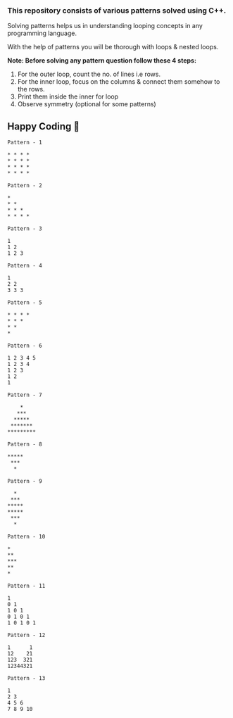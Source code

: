 ### This repository consists of various patterns solved using C++.

<p>Solving patterns helps us in understanding looping concepts in any programming language.</p>
<p>With the help of patterns you will be thorough with loops & nested loops.</p>

<b>Note: Before solving any pattern question follow these 4 steps:</b>

1) For the outer loop, count the no. of lines i.e rows.
2) For the inner loop, focus on the columns & connect them somehow to the rows.
3) Print them inside the inner for loop
4) Observe symmetry (optional for some patterns)

## Happy Coding 🚀

```
Pattern - 1 

* * * * 
* * * * 
* * * * 
* * * *
```

```
Pattern - 2 

* 
* * 
* * * 
* * * * 
```

```
Pattern - 3 

1 
1 2 
1 2 3  
```

```
Pattern - 4 

1 
2 2 
3 3 3 
```

```
Pattern - 5 

* * * *
* * *
* * 
* 
```

```
Pattern - 6 

1 2 3 4 5
1 2 3 4
1 2 3
1 2
1
```

```
Pattern - 7 

    *    
   ***   
  *****  
 ******* 
*********
```

```
Pattern - 8

*****
 *** 
  *  
```

```
Pattern - 9

  *  
 *** 
*****
*****
 *** 
  *
```

```
Pattern - 10

*  
** 
***
**
* 
```

```
Pattern - 11

1
0 1
1 0 1
0 1 0 1
1 0 1 0 1
```

```
Pattern - 12

1      1
12    21
123  321
12344321
```

```
Pattern - 13

1 
2 3 
4 5 6 
7 8 9 10 
```